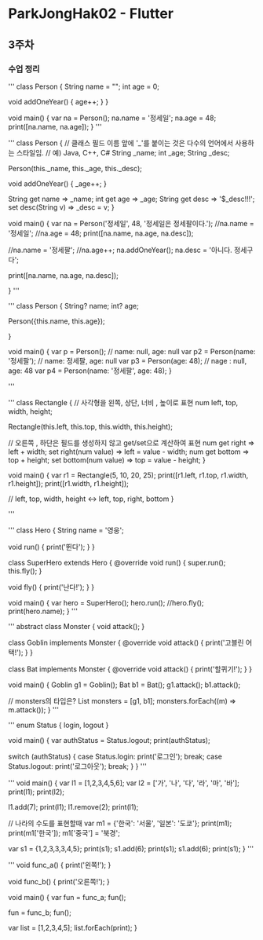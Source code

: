 # ParkJongHak02 - Flutter


## 3주차


### 수업 정리
'''
class Person {
  String name = "";
  int age = 0;
  
  void addOneYear() {
    age++;
  }
}

void main()
{
  var na = Person();
  na.name = '정세일';
  na.age = 48;
  print([na.name, na.age]);
}
'''

'''
class Person {
  // 클래스 필드 이름 앞에 '_'를 붙이는 것은 다수의 언어에서 사용하는 스타일임.
  // 예) Java, C++, C#
  String _name;
  int _age;
  String _desc;
  
  Person(this._name, this._age, this._desc);
  
  void addOneYear() {
    _age++;
  }
  
  String get name => _name;
  int get age => _age;
  String get desc => '$_desc!!!';
  set desc(String v) => _desc = v;
}

void main()
{
  var na = Person('정세일', 48, '정세일은 정세팔이다.');
  //na.name = '정세일';
  //na.age = 48;
  print([na.name, na.age, na.desc]);
  
  //na.name = '정세팔';
  //na.age++;
  na.addOneYear();
  na.desc = '아니다. 정세구다';
  
  print([na.name, na.age, na.desc]);
  
}
'''

'''
class Person {
  String? name;
  int? age;

  Person({this.name, this.age});
  
}
  
void main()
{
  var p = Person(); // name: null, age: null
  var p2 = Person(name: '정세팔'); // name: 정세팔, age: null
  var p3 = Person(age: 48); // nage : null, age: 48
  var p4 = Person(name: '정세팔', age: 48);
}

'''

'''
class Rectangle {
  // 사각형을 왼쪽, 상단, 너비 , 높이로 표현
  num left, top, width, height;
  
  Rectangle(this.left, this.top, this.width, this.height);
  
  // 오른쪽 , 하단은 필드를 생성하지 않고 get/set으로 계산하여 표현
  num get right => left + width;
  set right(num value) => left = value - width;
  num get bottom => top + height;
  set bottom(num value) => top = value - height;
}

void main() 
{
  var r1 = Rectangle(5, 10, 20, 25);
  print([r1.left, r1.top, r1.width, r1.height]);
  print([r1.width, r1.height]);
  
  // left, top, width, height <-> left, top, right, bottom
}

'''

'''
class Hero {
  String name = '영웅';
  
  void run() {
    print('뛴다');
  }
}

class SuperHero extends Hero {
  @override
  void run() {
    super.run();
    this.fly();
  }
  
  void fly() {
    print('난다!');
  }
}

void main()
{
  var hero = SuperHero();
  hero.run();
  //hero.fly();
  print(hero.name);
}
'''

'''
abstract class Monster {
  void attack();
}

class Goblin implements Monster {
  @override
  void attack() {
    print('고블린 어택!');
  }
}

class Bat implements Monster {
  @override
  void attack() {
    print('할퀴기!');
  }
}

void main()
{
  Goblin g1 = Goblin();
  Bat b1 = Bat();
  g1.attack();
  b1.attack();
  
  // monsters의 타입은?
  List<Monster> monsters = [g1, b1];
  monsters.forEach((m) => m.attack());
}
'''

'''
enum Status { login, logout }

void main()
{
  var authStatus = Status.logout;
  print(authStatus);
  
  switch (authStatus) {
    case Status.login:
      print('로그인');
      break;
    case Status.logout:
      print('로그아웃');
      break;
  }
}
'''

'''
void main()
{
  var l1 = [1,2,3,4,5,6];
  var l2 = ['가', '나', '다', '라', '마', '바'];
  print(l1);
  print(l2);
  
  l1.add(7);
  print(l1);
  l1.remove(2);
  print(l1);
  
  // 나라의 수도를 표현할때
  var m1 = {'한국': '서울', '일본': '도쿄'};
  print(m1);
  print(m1['한국']);
  m1['중국'] = '북경';
  
  var s1 = {1,2,3,3,3,4,5};
  print(s1);
  s1.add(6);
  print(s1);
  s1.add(6);
  print(s1);
}
'''

'''
void func_a()
{
  print('왼쪽!');
}

void func_b()
{
  print('오른쪽!');
}

void main()
{
  var fun = func_a;
  fun();
  
  fun = func_b;
  fun();
  
  var list = [1,2,3,4,5];
  list.forEach(print);
}
